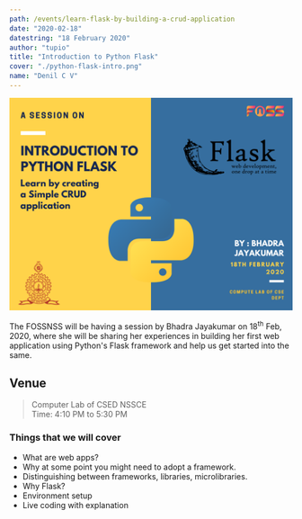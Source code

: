 ```yaml
---
path: /events/learn-flask-by-building-a-crud-application
date: "2020-02-18"
datestring: "18 February 2020"
author: "tupio"
title: "Introduction to Python Flask"
cover: "./python-flask-intro.png"
name: "Denil C V"
---
```


![Poster](./python-flask-intro.png)

The FOSSNSS will be having a session by Bhadra Jayakumar on 18<sup>th</sup> Feb, 2020, where she will be sharing her experiences in building her first web application using Python's Flask framework and help us get started into the same.


## Venue

> Computer Lab of CSED NSSCE<br>
> Time: 4:10 PM to 5:30 PM

### Things that we will cover

* What are web apps?
* Why at some point you might need to adopt a framework.
* Distinguishing between frameworks, libraries, microlibraries.
* Why Flask?
* Environment setup
* Live coding with explanation

